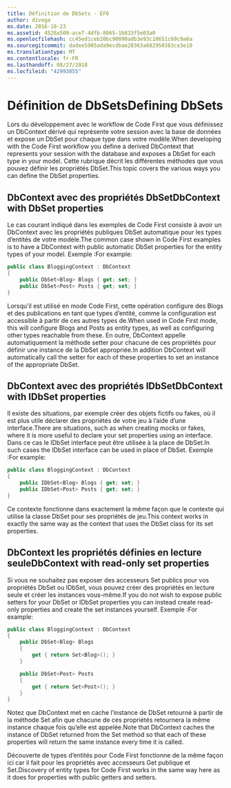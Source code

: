 ```yaml
---
title: Définition de DbSets - EF6
author: divega
ms.date: 2016-10-23
ms.assetid: 4528a509-ace7-4dfb-8065-1b833f5e03a0
ms.openlocfilehash: cc45ed1ceb20bc90090adb3e93c10651c69c9a6a
ms.sourcegitcommit: dadee5905ada9ecdbae28363a682950383ce3e10
ms.translationtype: MT
ms.contentlocale: fr-FR
ms.lasthandoff: 08/27/2018
ms.locfileid: "42993855"
---
```

# <a name="defining-dbsets"></a><span data-ttu-id="3ce13-102">Définition de DbSets</span><span class="sxs-lookup"><span data-stu-id="3ce13-102">Defining DbSets</span></span>
<span data-ttu-id="3ce13-103">Lors du développement avec le workflow de Code First que vous définissez un DbContext dérivé qui représente votre session avec la base de données et expose un DbSet pour chaque type dans votre modèle.</span><span class="sxs-lookup"><span data-stu-id="3ce13-103">When developing with the Code First workflow you define a derived DbContext that represents your session with the database and exposes a DbSet for each type in your model.</span></span> <span data-ttu-id="3ce13-104">Cette rubrique décrit les différentes méthodes que vous pouvez définir les propriétés DbSet.</span><span class="sxs-lookup"><span data-stu-id="3ce13-104">This topic covers the various ways you can define the DbSet properties.</span></span>  

## <a name="dbcontext-with-dbset-properties"></a><span data-ttu-id="3ce13-105">DbContext avec des propriétés DbSet</span><span class="sxs-lookup"><span data-stu-id="3ce13-105">DbContext with DbSet properties</span></span>  

<span data-ttu-id="3ce13-106">Le cas courant indiqué dans les exemples de Code First consiste à avoir un DbContext avec les propriétés publiques DbSet automatique pour les types d’entités de votre modèle.</span><span class="sxs-lookup"><span data-stu-id="3ce13-106">The common case shown in Code First examples is to have a DbContext with public automatic DbSet properties for the entity types of your model.</span></span> <span data-ttu-id="3ce13-107">Exemple :</span><span class="sxs-lookup"><span data-stu-id="3ce13-107">For example:</span></span>  

``` csharp
public class BloggingContext : DbContext
{
    public DbSet<Blog> Blogs { get; set; }
    public DbSet<Post> Posts { get; set; }
}
```  

<span data-ttu-id="3ce13-108">Lorsqu’il est utilisé en mode Code First, cette opération configure des Blogs et des publications en tant que types d’entité, comme la configuration est accessible à partir de ces autres types de.</span><span class="sxs-lookup"><span data-stu-id="3ce13-108">When used in Code First mode, this will configure Blogs and Posts as entity types, as well as configuring other types reachable from these.</span></span> <span data-ttu-id="3ce13-109">En outre, DbContext appelle automatiquement la méthode setter pour chacune de ces propriétés pour définir une instance de la DbSet appropriée.</span><span class="sxs-lookup"><span data-stu-id="3ce13-109">In addition DbContext will automatically call the setter for each of these properties to set an instance of the appropriate DbSet.</span></span>  

## <a name="dbcontext-with-idbset-properties"></a><span data-ttu-id="3ce13-110">DbContext avec des propriétés IDbSet</span><span class="sxs-lookup"><span data-stu-id="3ce13-110">DbContext with IDbSet properties</span></span>  

<span data-ttu-id="3ce13-111">Il existe des situations, par exemple créer des objets fictifs ou fakes, où il est plus utile déclarer des propriétés de votre jeu à l’aide d’une interface.</span><span class="sxs-lookup"><span data-stu-id="3ce13-111">There are situations, such as when creating mocks or fakes, where it is more useful to declare your set properties using an interface.</span></span> <span data-ttu-id="3ce13-112">Dans ce cas le IDbSet interface peut être utilisée à la place de DbSet.</span><span class="sxs-lookup"><span data-stu-id="3ce13-112">In such cases the IDbSet interface can be used in place of DbSet.</span></span> <span data-ttu-id="3ce13-113">Exemple :</span><span class="sxs-lookup"><span data-stu-id="3ce13-113">For example:</span></span>  

``` csharp
public class BloggingContext : DbContext
{
    public IDbSet<Blog> Blogs { get; set; }
    public IDbSet<Post> Posts { get; set; }
}
```  

<span data-ttu-id="3ce13-114">Ce contexte fonctionne dans exactement la même façon que le contexte qui utilise la classe DbSet pour ses propriétés de jeu.</span><span class="sxs-lookup"><span data-stu-id="3ce13-114">This context works in exactly the same way as the context that uses the DbSet class for its set properties.</span></span>  

## <a name="dbcontext-with-read-only-set-properties"></a><span data-ttu-id="3ce13-115">DbContext les propriétés définies en lecture seule</span><span class="sxs-lookup"><span data-stu-id="3ce13-115">DbContext with read-only set properties</span></span>  

<span data-ttu-id="3ce13-116">Si vous ne souhaitez pas exposer des accesseurs Set publics pour vos propriétés DbSet ou IDbSet, vous pouvez créer des propriétés en lecture seule et créer les instances vous-même.</span><span class="sxs-lookup"><span data-stu-id="3ce13-116">If you do not wish to expose public setters for your DbSet or IDbSet properties you can instead create read-only properties and create the set instances yourself.</span></span> <span data-ttu-id="3ce13-117">Exemple :</span><span class="sxs-lookup"><span data-stu-id="3ce13-117">For example:</span></span>  

``` csharp
public class BloggingContext : DbContext
{
    public DbSet<Blog> Blogs
    {
        get { return Set<Blog>(); }
    }

    public DbSet<Post> Posts
    {
        get { return Set<Post>(); }
    }
}
```  

<span data-ttu-id="3ce13-118">Notez que DbContext met en cache l’instance de DbSet retourné à partir de la méthode Set afin que chacune de ces propriétés retournera la même instance chaque fois qu’elle est appelée.</span><span class="sxs-lookup"><span data-stu-id="3ce13-118">Note that DbContext caches the instance of DbSet returned from the Set method so that each of these properties will return the same instance every time it is called.</span></span>  

<span data-ttu-id="3ce13-119">Découverte de types d’entités pour Code First fonctionne de la même façon ici car il fait pour les propriétés avec accesseurs Get publique et Set.</span><span class="sxs-lookup"><span data-stu-id="3ce13-119">Discovery of entity types for Code First works in the same way here as it does for properties with public getters and setters.</span></span>  

